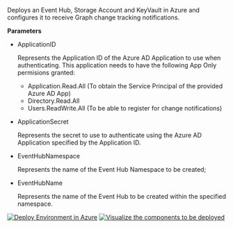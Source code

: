 Deploys an Event Hub, Storage Account and KeyVault in Azure and configures it to receive Graph change tracking notifications.

**Parameters**

* ApplicationID

  Represents the Application ID of the Azure AD Application to use when authenticating. This application needs to have the following App Only permisions granted:

  * Application.Read.All (To obtain the Service Principal of the provided Azure AD App)
  * Directory.Read.All
  * Users.ReadWrite.All (To be able to register for change notifications)

* ApplicationSecret

  Represents the secret to use to authenticate using the Azure AD Application specified by the Application ID.

* EventHubNamespace

  Represents the name of the Event Hub Namespace to be created;

* EventHubName

  Represents the name of the Event Hub to be created within the specified namespace.

<a href="https://portal.azure.com/#create/Microsoft.Template/uri/https%3A%2F%2Fraw.githubusercontent.com%2Fnikcharlebois%2Fdemos%2Fmain%2FEventHub%2Fazuredeploy.json"><img src="https://aka.ms/deploytoazurebutton" alt="Deploy Environment in Azure" /></a>
<a href="http://armviz.io/#/?load=https%3A%2F%2Fraw.githubusercontent.com%2Fnikcharlebois%2Fdemos%2Fmain%2F%2FEventHub%2Fazuredeploy.json"><img src="http://nikcharlebois.com/wp-content/uploads/2021/03/Visualize.png" alt="Visualize the components to be deployed" /></a>
